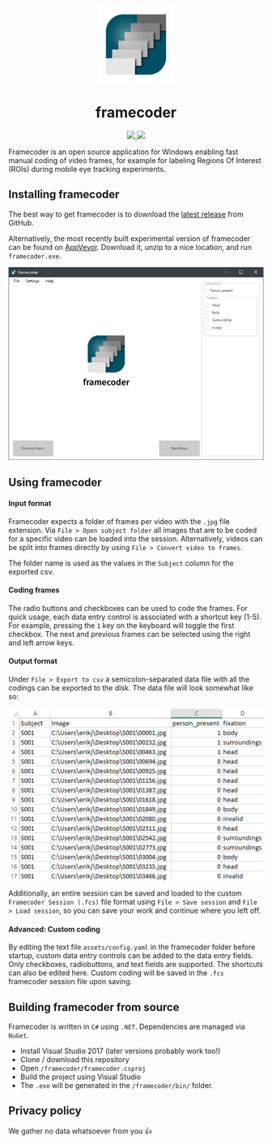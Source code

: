 <p align="center">
<img src="assets/icon.png" width="150px">
</p>
<h1 align="center">framecoder</h1>

<p align="center">
<a href="https://ci.appveyor.com/project/vankesteren/framecoder/branch/master">
  <img src="https://ci.appveyor.com/api/projects/status/x73hn086w80agdcp/branch/master?svg=true"></img>
</a>
<a href="https://github.com/vankesteren/framecoder/releases/latest">  
  <img src="https://img.shields.io/github/v/release/vankesteren/framecoder"> </img>
</a>
</p>

Framecoder is an open source application for Windows enabling fast manual coding of video frames, for example for labeling Regions Of Interest (ROIs) during mobile eye tracking experiments.
</p>

## Installing framecoder
The best way to get framecoder is to download the [latest release](https://github.com/vankesteren/framecoder/releases/latest) from GitHub.

Alternatively, the most recently built experimental version of framecoder can be found on [AppVeyor](https://ci.appveyor.com/project/vankesteren/framecoder/build/artifacts). Download it, unzip to a nice location, and run `framecoder.exe`.

<p align="center">
<img src="img/welcome_screen.png"></img>
</p>

## Using framecoder
#### Input format
Framecoder expects a folder of frames per video with the `.jpg` file extension. Via  `File > Open subject folder` all images that are to be coded for a specific video can be loaded into the session. Alternatively, videos can be split into frames directly by using `File > Convert video to frames`.

The folder name is used as the values in the `Subject` column for the exported csv.

#### Coding frames
The radio buttons and checkboxes can be used to code the frames. For quick usage, each data entry control is associated with a shortcut key (1-5). For example, pressing the `1` key on the keyboard will toggle the first checkbox. The next and previous frames can be selected using the right and left arrow keys.

#### Output format
Under `File > Export to csv` a semicolon-separated data file with all the codings can be exported to the disk. The data file will look somewhat like so:

<p align="center">
<img src="img/data_file.png"></img>
</p>

Additionally, an entire session can be saved and loaded to the custom `Framecoder Session (.fcs)` file format using `File > Save session` and `File > Load session`, so you can save your work and continue where you left off.

#### Advanced: Custom coding
By editing the text file `assets/config.yaml` in the framecoder folder before startup, custom data entry controls can be added to the data entry fields. Only checkboxes, radiobuttons, and text fields are supported. The shortcuts can also be edited here. Custom coding will be saved in the `.fcs` framecoder session file upon saving.

## Building framecoder from source
Framecoder is written in `C#` using `.NET`. Dependencies are managed via `NuGet`.
- Install Visual Studio 2017 (later versions probably work too!)
- Clone / download this repository
- Open `/framecoder/framecoder.csproj`
- Build the project using Visual Studio
- The `.exe` will be generated in the `/framecoder/bin/` folder.

## Privacy policy
We gather no data whatsoever from you :+1:
